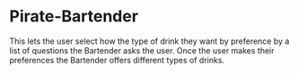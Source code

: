 # Pirate-Bartender

This lets the user select how the type of drink they want by preference by a list of questions the Bartender asks the user.  Once the user makes their preferences the Bartender offers different types of drinks.
